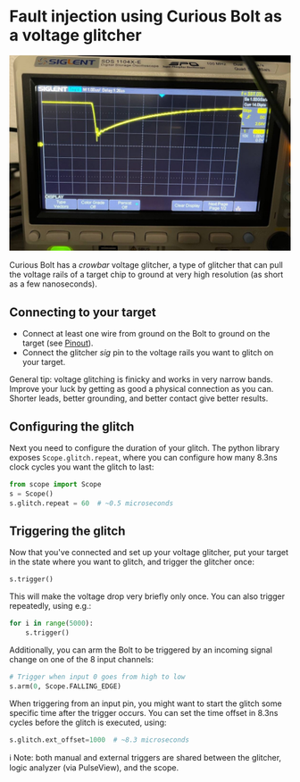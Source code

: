 # Fault injection using Curious Bolt as a voltage glitcher
![](images/scope.jpg)

Curious Bolt has a _crowbar_ voltage glitcher, a type of glitcher that can pull the voltage rails of a target chip to ground at very high resolution (as short as a few nanoseconds).

## Connecting to your target

- Connect at least one wire from ground on the Bolt to ground on the target (see [Pinout](pinout.md)).
- Connect the glitcher _sig_ pin to the voltage rails you want to glitch on your target.

General tip: voltage glitching is finicky and works in very narrow bands. Improve your luck by getting as good a physical connection as you can. Shorter leads, better grounding, and better contact give better results.

## Configuring the glitch

Next you need to configure the duration of your glitch. The python library exposes `Scope.glitch.repeat`, where you can configure how many 8.3ns clock cycles you want the glitch to last:

```python
from scope import Scope
s = Scope()
s.glitch.repeat = 60  # ~0.5 microseconds
```

## Triggering the glitch

Now that you've connected and set up your voltage glitcher, put your target in the state where you want to glitch, and trigger the glitcher once:

```python
s.trigger()
```

This will make the voltage drop very briefly only once. You can also trigger repeatedly, using e.g.:

```python
for i in range(5000):
    s.trigger()
```

Additionally, you can arm the Bolt to be triggered by an incoming signal change on one of the 8 input channels:

```python
# Trigger when input 0 goes from high to low
s.arm(0, Scope.FALLING_EDGE)
```

When triggering from an input pin, you might want to start the glitch some specific time after the trigger occurs. You can set the time offset in 8.3ns cycles before the glitch is executed, using:

```python
s.glitch.ext_offset=1000  # ~8.3 microseconds
```

ℹ️ Note: both manual and external triggers are shared between the glitcher, logic analyzer (via PulseView), and the scope.